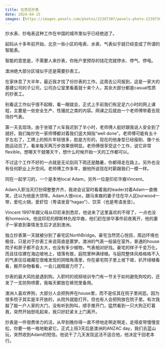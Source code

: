 ```yaml
---
title: 在悉尼抄表
date: 2024-04-15
images: [https://images.pexels.com/photos/22397307/pexels-photo-22397307/free-photo-of-gas-meter.jpeg,]
---
```


抄水表、抄电表这种工作在中国的城市里似乎已经绝迹了。

起码从十多年前开始，北京一些小区的电表、水表、气表似乎就已经变成了所谓的智能表。

智能的意思是，不需要人来抄表，你账户里预存的钱花完就停水、停气、停电。

澳洲绝大部分区域似乎还是需要抄表工。

在家休息了大半年，最近我才找了份抄表的工作。这周去公司报到，这是一家大的基建公司的子公司，公司办公室里看着就十来个人，其余大部分都是casual性质的抄表工。

别看这工作似乎很不起眼，看一眼就会，正式上手前我们有足足六小时的网上课程，主要是一些安全生产、性骚扰之类的内容。网课之后就由一个老师傅带着去现场抄气表。

第一天去现场，由于坐错了火车我迟到了半小时，老师傅人挺好跟我说人安全到了就好。我们每抄完一家师傅都对着我们竖大拇指“well done”。老师傅可能有五十岁左右了，工牌上的照片年轻很多，脸是方形的，现在的他身型已经瘦削、像个长跑运动员了。看来每天两万步效果很明显。老师傅很享受这个工作，说它非常flexible，想哪天干就哪天干，想什么时候开始一天的工作都可以。

不过这个工作不好的一点就是无论刮风下雨还是酷暑，你都得走在路上。另外也没有任何职业上升空间。老师傅工作多年，据他所说现在时薪跟我们一模一样。

同在一起学习的，一个是本地local Adam，另外一位是印尼华裔Vincent。

Adam入职当天打扮得整整齐齐，我进会议室时看着我的leader对着Adam一直微笑，还以为他是大领导。Adam人很nice，跟马来裔的妻子住在华人区burwood一带，爱吃火锅，爱虾饺（粤语发音“hagao”）、饮茶（也是粤语发音）。

Vincent 1997年跟父母从印尼来到悉尼，他说来了这里喜欢的不得了，一点也没有homesick。他说印尼的穆斯林仇视华裔，他们赶在排华事件前夜离开，他的妻子一家直到事情发生后才逃到澳洲。

独立抄表第一天就被分到了豪宅区NorthBridge。豪宅当然赏心悦目，周边环境也极佳，只是对于抄表工来说简直是噩梦。澳洲的气表一般装在室外，普通的house院子和房子都不会太大，也没有多少植物，气表相对好找。豪宅的样子千变万化，而且往往建在海边坡地上，错落有致，庭院里种满绿植。与庭院整体风格格格不入的气表往往被藏在很难发现的阴暗角落里，你在豪宅院子里上坡下坡，扒开绿植看看，搬开杂物看看，一会儿就精疲力尽了。

抄表的最大风险是遇到狗。入职时的视频培训专门有一节关于如何避免狗咬的，还发了一支防狗喷雾，我每天都放在裤兜里备用。

澳洲人喜欢养狗，大部分人会把狗养在house里，而不是任其在院子里闲逛。因为很多院子其实是半开放的，从院外就能打开。但也有人会把狗放在院子里。有次我敲了敲一户人家的大门，没有听到狗叫，顺手推开门，猛然看到一只大狗正盯着我，突然开始怒吼起来，我只好赶紧关上门离开。

抄表是一件很费体力的活，从早到晚你得一直不停地走啊走啊走，走得皮带慢慢变松，你要一格一格地勒紧它。正式上班3天后是澳洲的ANZAC day，我们去蓝山玩，突然收到Adam的短信。他说干了几天发现这活不适合他，他决定干回老本行。